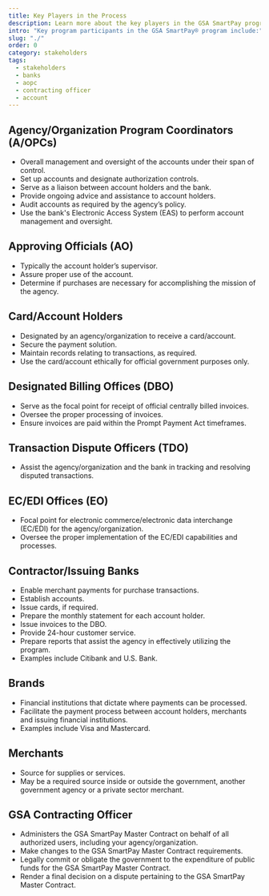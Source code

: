 ```yaml
---
title: Key Players in the Process
description: Learn more about the key players in the GSA SmartPay program with a description of their roles and responsibilities.
intro: "Key program participants in the GSA SmartPay® program include:"
slug: "./"
order: 0
category: stakeholders
tags:
  - stakeholders
  - banks
  - aopc
  - contracting officer
  - account
---
```


## Agency/Organization Program Coordinators (A/OPCs)

- Overall management and oversight of the accounts under their span of control.
- Set up accounts and designate authorization controls.
- Serve as a liaison between account holders and the bank.
- Provide ongoing advice and assistance to account holders.
- Audit accounts as required by the agency’s policy.
- Use the bank's Electronic Access System (EAS) to perform account management and oversight.

## Approving Officials (AO)

- Typically the account holder’s supervisor.
- Assure proper use of the account.
- Determine if purchases are necessary for accomplishing the mission of the agency.

## Card/Account Holders

- Designated by an agency/organization to receive a card/account.
- Secure the payment solution.
- Maintain records relating to transactions, as required.
- Use the card/account ethically for official government purposes only.

## Designated Billing Offices (DBO)

- Serve as the focal point for receipt of official centrally billed invoices.
- Oversee the proper processing of invoices.
- Ensure invoices are paid within the Prompt Payment Act timeframes.

## Transaction Dispute Officers (TDO)

- Assist the agency/organization and the bank in tracking and resolving disputed transactions.

## EC/EDI Offices (EO)

- Focal point for electronic commerce/electronic data interchange (EC/EDI) for the agency/organization.
- Oversee the proper implementation of the EC/EDI capabilities and processes.

## Contractor/Issuing Banks

- Enable merchant payments for purchase transactions.
- Establish accounts.
- Issue cards, if required.
- Prepare the monthly statement for each account holder.
- Issue invoices to the DBO.
- Provide 24-hour customer service.
- Prepare reports that assist the agency in effectively utilizing the program.
- Examples include Citibank and U.S. Bank.

## Brands

- Financial institutions that dictate where payments can be processed.
- Facilitate the payment process between account holders, merchants and issuing financial institutions.
- Examples include Visa and Mastercard.

## Merchants

- Source for supplies or services.
- May be a required source inside or outside the government, another government agency or a private sector merchant.

## GSA Contracting Officer

- Administers the GSA SmartPay Master Contract on behalf of all authorized users, including your agency/organization.
- Make changes to the GSA SmartPay Master Contract requirements.
- Legally commit or obligate the government to the expenditure of public funds for the GSA SmartPay Master Contract.
- Render a final decision on a dispute pertaining to the GSA SmartPay Master Contract.
